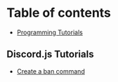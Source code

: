 # Table of contents

* [Programming Tutorials](README.md)

## Discord.js Tutorials

* [Create a ban command](discord.js-tutorials/create-a-ban-command.md)

